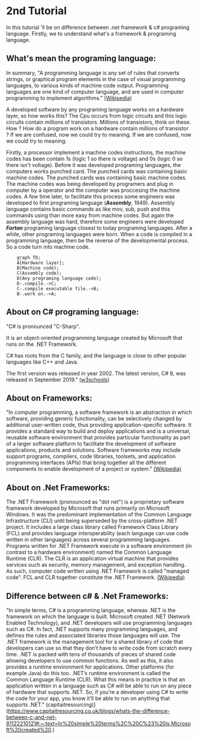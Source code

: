 # 2nd Tutorial
In this tutorial 'll be on difference between .net framework & c# programing language. Firstly, we to understand what's a framework & programing language.

## What's mean the programing language:
In summary, "A programming language is any set of rules that converts strings, or graphical program elements in the case of visual programming languages, to various kinds of machine code output. Programming languages are one kind of computer language, and are used in computer programming to implement algorithms." [(Wikipedia)](https://en.wikipedia.org/wiki/Programming_language)

A developed software by any programing language  works on a hardware layer, so how works this? The Cpu occurs from logic circuits and this logic circuits contain millions of transistors. Millions of transistors, think on these. How ? How do a program work on a hardware contain millions of transistor ? If we are confused, now we could try to meaning. If we are confused, now we could try to meaning. 

Firstly, a processor implement a machine codes instructions, the machine codes has been contain 1s (logic 1 so there is voltage) and 0s (logic 0 so there isn't voltage). Before it was developed programing languages, the computers works punched card. The punched cards was containing basic machine codes. The punched cards was containing basic machine codes. The machine codes was being developed by programers and plug in computer by a operator and the computer was proccesing the machine codes. A few time later, to facilitate this process some engineers was developed to first programing language (__*Assembly*__, 1949). Assembly language contains basic commands as like mov, sub, push and this commands using than more easy from machine codes. But again the assembly language was hard, therefore some engineers were developed __*Fortan*__ programing language closest to today programing languages. After a while, other programing languages were born. When a code is compiled in a programming language, then be the reverse of the developmental process. So a code turn into machine code.

```mermaid
    graph TD;
    A[Hardware layer];
    B(Machine code);
    C(Assembly code);
    D(Any programing language code);
    D-.compile.->C;    
    C-.compile executable file.->B;    
    B-.work on.->A;
```

## About on C# programing language:
"C# is pronounced "C-Sharp".

It is an object-oriented programming language created by Microsoft that runs on the .NET Framework.

C# has roots from the C family, and the language is close to other popular languages like C++ and Java.

The first version was released in year 2002. The latest version, C# 8, was released in September 2019." [(w3schools)](https://www.w3schools.com/cs/cs_intro.php)

## About on Frameworks:
"In computer programming, a software framework is an abstraction in which software, providing generic functionality, can be selectively changed by additional user-written code, thus providing application-specific software. It provides a standard way to build and deploy applications and is a universal, reusable software environment that provides particular functionality as part of a larger software platform to facilitate the development of software applications, products and solutions. Software frameworks may include support programs, compilers, code libraries, toolsets, and application programming interfaces (APIs) that bring together all the different components to enable development of a project or system." [(Wikipedia)](https://en.wikipedia.org/wiki/Software_framework)

## About on .Net Frameworks:
The .NET Framework (pronounced as "dot net") is a proprietary software framework developed by Microsoft that runs primarily on Microsoft Windows. It was the predominant implementation of the Common Language Infrastructure (CLI) until being superseded by the cross-platform .NET project. It includes a large class library called Framework Class Library (FCL) and provides language interoperability (each language can use code written in other languages) across several programming languages. Programs written for .NET Framework execute in a software environment (in contrast to a hardware environment) named the Common Language Runtime (CLR). The CLR is an application virtual machine that provides services such as security, memory management, and exception handling. As such, computer code written using .NET Framework is called "managed code". FCL and CLR together constitute the .NET Framework. [(Wikipedia)](https://en.wikipedia.org/wiki/.NET_Framework)

## Difference between c# & .Net Frameworks:
"In simple terms, C# is a programming language, whereas .NET is the framework on which the language is built. Microsoft created .NET (Network Enabled Technology), and .NET developers will use programming languages such as C#. In fact, .NET supports many programming languages, and defines the rules and associated libraries those languages will use. The .NET framework is the management tool for a shared library of code that developers can use so that they don’t have to write code from scratch every time. .NET is packed with tens of thousands of pieces of shared code allowing developers to use common functions. As well as this, it also provides a runtime environment for applications. Other platforms (for example Java) do this too. .NET’s runtime environment is called the Common Language Runtime (CLR). What this means in practice is that an application written in a language such as C# will be able to run on any piece of hardware that supports .NET. So, if you’re a developer using C# to write the code for your app, you know it’ll be able to run on anything that supports .NET." (capitaitresourcing)](https://www.capitaitresourcing.co.uk/blogs/whats-the-difference-between-c-and-net-81122210121#:~:text=In%20simple%20terms%2C%20C%23%20is,Microsoft%20created%20.)